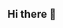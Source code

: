 ## Hi there 👋

<!-- <h1>Título 1</h1>
<h2>Título 2</h2>
<h3>Título 3</h3>
<h4>Título 4</h4>
<h5>Título 5</h5>
<h6>Título 6</h6>

*Itálico* ou _Itálico_

**Negrito** ou __Negrito__

***Negrito e Itálico*** ou ___Negrito e Itálico___

* Lista 
  * Sub-Lista 

[Texto da Imagem](Link da Imagem)

![Céu](https://images.unsplash.com/photo-1688651139745-606898a43b52?q=80&w=1974&auto=format&fit=crop&ixlib=rb-4.0.3&ixid=M3wxMjA3fDB8MHxwaG90by1wYWdlfHx8fGVufDB8fHx8fA%3D%3D)

`Linha de Código`

```Bloco de Código```

> Texto das Citações

| Cabeçalho 1 | Cabeçalho 2 |
| - | - |
| Texto 1 | Texto 2 |
| Texto 3 | Texto 4 |

Texto 1 <br>
Texto 2 -->


<!--
**ElioenaiCassio/elioenaicassio** is a ✨ _special_ ✨ repository because its `README.md` (this file) appears on your GitHub profile.

Here are some ideas to get you started:

- 🔭 I’m currently working on ...
- 🌱 I’m currently learning ...
- 👯 I’m looking to collaborate on ...
- 🤔 I’m looking for help with ...
- 💬 Ask me about ...
- 📫 How to reach me: ...
- 😄 Pronouns: ...
- ⚡ Fun fact: ...
-->
